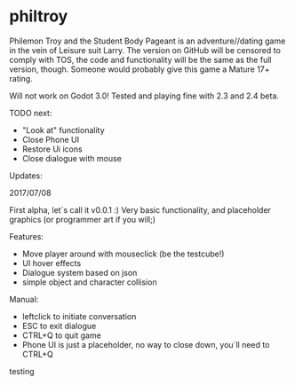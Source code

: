 # philtroy
Philemon Troy and the Student Body Pageant
is an adventure//dating game in the vein of Leisure suit Larry. The version on GitHub will be censored to comply with TOS, the code and functionality will be the same as the full version, though. Someone would probably give this game a Mature 17+ rating. 

Will not work on Godot 3.0! Tested and playing fine with 2.3 and 2.4 beta.

TODO next:
- "Look at" functionality
- Close Phone UI
- Restore Ui icons
- Close dialogue with mouse

Updates:

2017/07/08

First alpha, let´s call it v0.0.1 :)
Very basic functionality, and placeholder graphics (or programmer art if you will;)

Features:
- Move player around with mouseclick (be the testcube!)
- UI hover effects
- Dialogue system based on json
- simple object and character collision 

Manual:
- leftclick to initiate conversation
- ESC to exit dialogue
- CTRL+Q to quit game
- Phone UI is just a placeholder, no way to close down, you´ll need to CTRL+Q

testing


